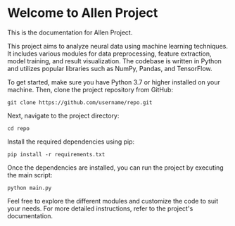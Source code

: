 # Welcome to Allen Project

This is the documentation for Allen Project.


This project aims to analyze neural data using machine learning techniques. It includes various modules for data preprocessing, feature extraction, model training, and result visualization. The codebase is written in Python and utilizes popular libraries such as NumPy, Pandas, and TensorFlow.

To get started, make sure you have Python 3.7 or higher installed on your machine. Then, clone the project repository from GitHub:

```
git clone https://github.com/username/repo.git
```

Next, navigate to the project directory:

```
cd repo
```

Install the required dependencies using pip:

```
pip install -r requirements.txt
```

Once the dependencies are installed, you can run the project by executing the main script:

```
python main.py
```

Feel free to explore the different modules and customize the code to suit your needs. For more detailed instructions, refer to the project's documentation.
